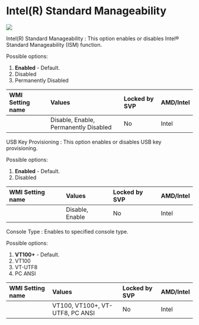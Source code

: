 # Intel(R) Standard Manageability

![](https://cdrt.github.io/mk_docs/ref/bios/settings/thinkpad/img/tp_intelrsm.png)

Intel(R) Standard Manageability
:  This option enables or disables Intel® Standard Manageability (ISM) function.

   Possible options:

   1. **Enabled** - Default.
   2. Disabled
   3. Permanently Disabled

   | WMI Setting name | Values | Locked by SVP | AMD/Intel |
   |:---|:---|:---|:---|
   |  | Disable, Enable, Permanently Disabled | No | Intel |

USB Key Provisioning
:  This option enables or disables USB key provisioning.

   Possible options:

   1. **Enabled** - Default.
   2. Disabled

   | WMI Setting name | Values | Locked by SVP | AMD/Intel |
   |:---|:---|:---|:---|
   |  | Disable, Enable | No | Intel |

Console Type
:  Enables to specified console type.

   Possible options:

   1. **VT100+** - Default.
   2. VT100
   3. VT-UTF8
   4. PC ANSI

   | WMI Setting name | Values | Locked by SVP | AMD/Intel |
   |:---|:---|:---|:---|
   |  | VT100, VT100+, VT-UTF8, PC ANSI | No | Intel |
